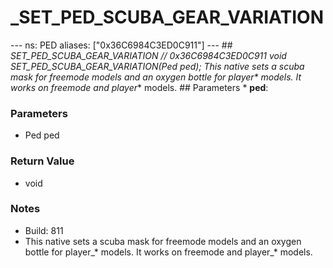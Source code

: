 # _SET_PED_SCUBA_GEAR_VARIATION

--- ns: PED aliases: ["0x36C6984C3ED0C911"] --- ## _SET_PED_SCUBA_GEAR_VARIATION  // 0x36C6984C3ED0C911 void _SET_PED_SCUBA_GEAR_VARIATION(Ped ped);  This native sets a scuba mask for freemode models and an oxygen bottle for player_* models. It works on freemode and player_* models.  ## Parameters * **ped**:

### Parameters
* Ped ped

### Return Value
* void

### Notes
* Build: 811
* This native sets a scuba mask for freemode models and an oxygen bottle for player_* models. It works on freemode and player_* models.

